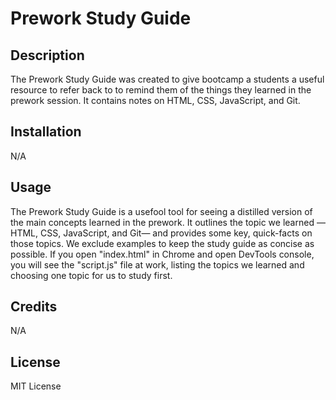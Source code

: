 # Prework Study Guide

## Description

The Prework Study Guide was created to give bootcamp a students a useful resource to refer back to to remind them of the things they learned in the prework session. It contains notes on HTML, CSS, JavaScript, and Git.

## Installation

N/A

## Usage

The Prework Study Guide is a usefool tool for seeing a distilled version of the main concepts learned in the prework. It outlines the topic we learned —HTML, CSS, JavaScript, and Git— and provides some key, quick-facts on those topics. We exclude examples to keep the study guide as concise as possible. If you open "index.html" in Chrome and open DevTools console, you will see the "script.js" file at work, listing the topics we learned and choosing one topic for us to study first.

## Credits

N/A

## License

MIT License